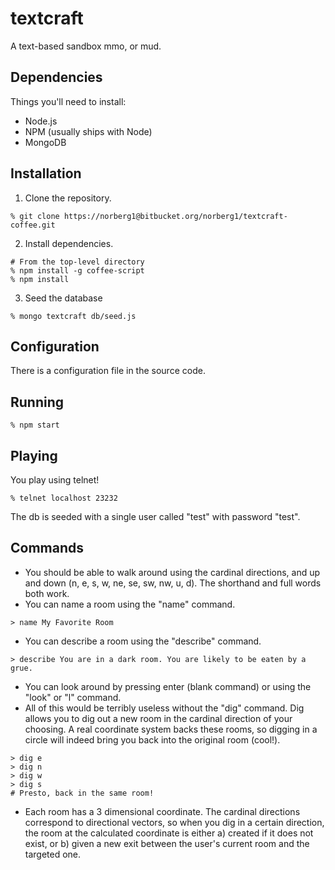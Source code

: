 # textcraft

A text-based sandbox mmo, or mud.

## Dependencies

Things you'll need to install:

- Node.js
- NPM (usually ships with Node)
- MongoDB

## Installation

1. Clone the repository.
```
% git clone https://norberg1@bitbucket.org/norberg1/textcraft-coffee.git
```

2. Install dependencies.
```
# From the top-level directory
% npm install -g coffee-script
% npm install
```

3. Seed the database
```
% mongo textcraft db/seed.js
```

## Configuration

There is a configuration file in the source code.

## Running

```
% npm start
```

## Playing

You play using telnet!
```
% telnet localhost 23232
```
The db is seeded with a single user called "test" with password "test".

## Commands

- You should be able to walk around using the cardinal directions, and up and down (n, e, s, w, ne, se, sw, nw, u, d). The shorthand and full words both work.
- You can name a room using the "name" command.
```
> name My Favorite Room
```
- You can describe a room using the "describe" command.
```
> describe You are in a dark room. You are likely to be eaten by a grue.
```
- You can look around by pressing enter (blank command) or using the "look" or "l" command.
- All of this would be terribly useless without the "dig" command. Dig allows you to dig out a new room in the cardinal direction of your choosing. A real coordinate system backs these rooms, so digging in a circle will indeed bring you back into the original room (cool!).
```
> dig e
> dig n
> dig w
> dig s
# Presto, back in the same room!
```
- Each room has a 3 dimensional coordinate. The cardinal directions correspond to directional vectors, so when you dig in a certain direction, the room at the calculated coordinate is either a) created if it does not exist, or b) given a new exit between the user's current room and the targeted one.
